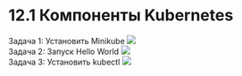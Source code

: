 # 12.1 Компоненты Kubernetes

Задача 1: Установить Minikube
![](https://github.com/Dmitriy-rzn/Homework/blob/main/.PNG)  
Задача 2: Запуск Hello World
![](https://github.com/Dmitriy-rzn/Homework/blob/main/.PNG)  
Задача 3: Установить kubectl
![](https://github.com/Dmitriy-rzn/Homework/blob/main/)  
